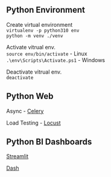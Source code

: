 ## Python Environment

Create virtual environment \
`virtualenv -p python310 env` \
`python -m venv ./venv`


Activate vitrual env. \
`source env/bin/activate` - Linux \
`.\env\Scripts\Activate.ps1` - Windows

Deactivate vitrual env. \
`deactivate`

## Python Web

Async - [Celery](https://github.com/celery/celery)

Load Testing - [Locust](https://github.com/locustio/locust)

## Python BI Dashboards

[Streamlit](https://streamlit.io/)

[Dash](https://dash.plotly.com/)
